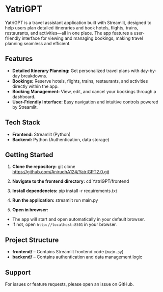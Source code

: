 # YatriGPT

YatriGPT is a travel assistant application built with Streamlit, designed to help users plan detailed itineraries and book hotels, flights, trains, restaurants, and activities—all in one place. The app features a user-friendly interface for viewing and managing bookings, making travel planning seamless and efficient.

## Features

- **Detailed Itinerary Planning:** Get personalized travel plans with day-by-day breakdowns.
- **Bookings:** Reserve hotels, flights, trains, restaurants, and activities directly within the app.
- **Booking Management:** View, edit, and cancel your bookings through a dashboard.
- **User-Friendly Interface:** Easy navigation and intuitive controls powered by Streamlit.

## Tech Stack

- **Frontend:** Streamlit (Python)
- **Backend:** Python (Authentication, data storage)

## Getting Started

1. **Clone the repository:**
git clone https://github.com/AnirudhA124/YatriGPT2.0.git


2. **Navigate to the frontend directory:**
cd YatriGPT/frontend


3. **Install dependencies:**
pip install -r requirements.txt


4. **Run the application:**
streamlit run main.py


5. **Open in browser:**
- The app will start and open automatically in your default browser.
- If not, open `http://localhost:8501` in your browser.

## Project Structure

- **frontend/** – Contains Streamlit frontend code (`main.py`)
- **backend/** – Contains authentication and data management logic

## Support

For issues or feature requests, please open an issue on GitHub.